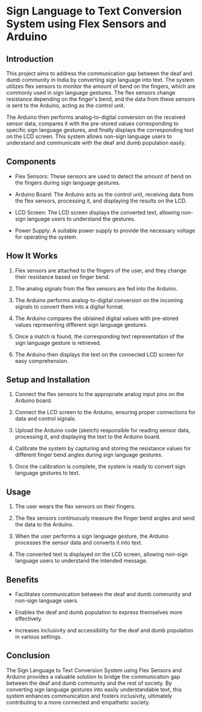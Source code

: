# Sign Language to Text Conversion System using Flex Sensors and Arduino

## Introduction

This project aims to address the communication gap between the deaf and dumb community in India by converting sign language into text. The system utilizes flex sensors to monitor the amount of bend on the fingers, which are commonly used in sign language gestures. The flex sensors change resistance depending on the finger's bend, and the data from these sensors is sent to the Arduino, acting as the control unit.

The Arduino then performs analog-to-digital conversion on the received sensor data, compares it with the pre-stored values corresponding to specific sign language gestures, and finally displays the corresponding text on the LCD screen. This system allows non-sign language users to understand and communicate with the deaf and dumb population easily.

## Components

- Flex Sensors: These sensors are used to detect the amount of bend on the fingers during sign language gestures.

- Arduino Board: The Arduino acts as the control unit, receiving data from the flex sensors, processing it, and displaying the results on the LCD.

- LCD Screen: The LCD screen displays the converted text, allowing non-sign language users to understand the gestures.

- Power Supply: A suitable power supply to provide the necessary voltage for operating the system.

## How It Works

1. Flex sensors are attached to the fingers of the user, and they change their resistance based on finger bend.

2. The analog signals from the flex sensors are fed into the Arduino.

3. The Arduino performs analog-to-digital conversion on the incoming signals to convert them into a digital format.

4. The Arduino compares the obtained digital values with pre-stored values representing different sign language gestures.

5. Once a match is found, the corresponding text representation of the sign language gesture is retrieved.

6. The Arduino then displays the text on the connected LCD screen for easy comprehension.

## Setup and Installation

1. Connect the flex sensors to the appropriate analog input pins on the Arduino board.

2. Connect the LCD screen to the Arduino, ensuring proper connections for data and control signals.

3. Upload the Arduino code (sketch) responsible for reading sensor data, processing it, and displaying the text to the Arduino board.

4. Calibrate the system by capturing and storing the resistance values for different finger bend angles during sign language gestures.

5. Once the calibration is complete, the system is ready to convert sign language gestures to text.

## Usage

1. The user wears the flex sensors on their fingers.

2. The flex sensors continuously measure the finger bend angles and send the data to the Arduino.

3. When the user performs a sign language gesture, the Arduino processes the sensor data and converts it into text.

4. The converted text is displayed on the LCD screen, allowing non-sign language users to understand the intended message.

## Benefits

- Facilitates communication between the deaf and dumb community and non-sign language users.

- Enables the deaf and dumb population to express themselves more effectively.

- Increases inclusivity and accessibility for the deaf and dumb population in various settings.

## Conclusion

The Sign Language to Text Conversion System using Flex Sensors and Arduino provides a valuable solution to bridge the communication gap between the deaf and dumb community and the rest of society. By converting sign language gestures into easily understandable text, this system enhances communication and fosters inclusivity, ultimately contributing to a more connected and empathetic society.
